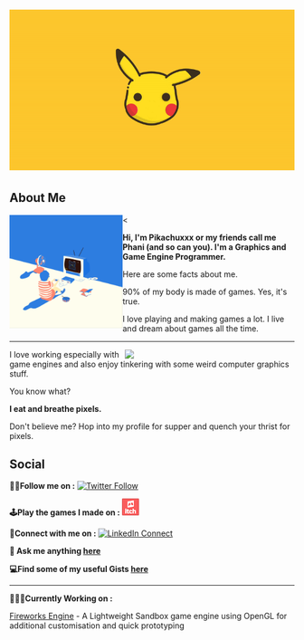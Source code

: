 <h1><div style="text-align:center"><img src="https://github.com/Pikachuxxxx/Pikachuxxxx/blob/master/Resources/Pikachuxxxx.gif" width="1200"/></div></h1>

## About Me

<
<img align='left' src="https://github.com/Pikachuxxxx/Pikachuxxxx/blob/master/Resources/7c79548e9f91691046e5fb1eb718a306.gif" width="200"/>

**Hi, I'm Pikachuxxx or my friends call me Phani (and so can you). I'm a Graphics and Game Engine Programmer.**

Here are some facts about me. 
    
90% of my body is made of games. Yes, it's true. 

I love playing and making games a lot. I live and dream about games all the time.

***

<img align='right' src="https://github.com/Pikachuxxxx/Pikachuxxxx/blob/master/Resources/ezgif.com-gif-maker.gif" width="300"/>
    
I love working especially with game engines and also enjoy tinkering with some weird computer graphics stuff. 

You know what? 

**I eat and breathe pixels.**

Don't believe me? Hop into my profile for supper and quench your thrist for pixels.


## Social
**🚶‍♂️Follow me on :**
[![Twitter Follow](https://img.shields.io/twitter/follow/GameGraphicsGuy.svg?style=social)](https://twitter.com/GameGraphicsGuy)  


**🕹Play the games I made on :**
[![](https://github.com/Pikachuxxxx/Pikachuxxxx/blob/master/app-icon.png)](https://pikachuxxx.itch.io)

**🤝Connect with me on :**  [![LinkedIn Connect](https://github.com/paulrobertlloyd/socialmediaicons/blob/main/linkedin-24x24.png)](https://www.linkedin.com/in/phani-srikar-78206714b/)  

**💬 Ask me anything [here](https://github.com/Pikachuxxxx/Pikachuxxxx/issues)**

<!--[![Pikachuxxxx's github stats](https://github-readme-stats.vercel.app/api?username=Pikachuxxxx&show_icons=true)](https://github.com/Pikachuxxxx/github-readme-stats)-->

**💻Find some of my useful Gists [here](https://gist.github.com/Pikachuxxxx)**

***

**👨🏽‍💻Currently Working on :** 

[Fireworks Engine](https://github.com/Pikachuxxxx/Fireworks-Engine) - A Lightweight Sandbox game engine using OpenGL for additional customisation and quick prototyping

